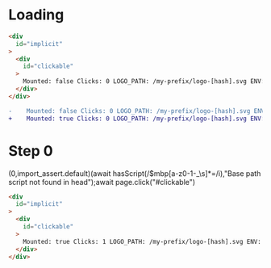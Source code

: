 # Loading

```html
<div
  id="implicit"
>
  <div
    id="clickable"
  >
    Mounted: false Clicks: 0 LOGO_PATH: /my-prefix/logo-[hash].svg ENV: /
  </div>
</div>
```

```diff
-    Mounted: false Clicks: 0 LOGO_PATH: /my-prefix/logo-[hash].svg ENV: /
+    Mounted: true Clicks: 0 LOGO_PATH: /my-prefix/logo-[hash].svg ENV: /

```

# Step 0
(0,import_assert.default)(await hasScript(/\$mbp[a-z0-1-_\s]*=/i),"Base path script not found in head");await page.click("#clickable")

```html
<div
  id="implicit"
>
  <div
    id="clickable"
  >
    Mounted: true Clicks: 1 LOGO_PATH: /my-prefix/logo-[hash].svg ENV: /
  </div>
</div>
```

